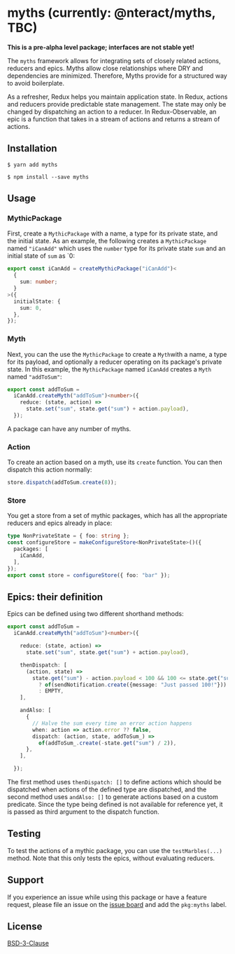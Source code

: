 # myths (currently: @nteract/myths, TBC)

**This is a pre-alpha level package; interfaces are not stable yet!**

The `myths` framework allows for integrating sets of closely related actions, reducers and epics. Myths allow
close relationships where DRY and dependencies are minimized. Therefore, Myths provide for a structured way
to avoid boilerplate.

As a refresher, Redux helps you maintain application state. In Redux, actions and reducers provide
predictable state management. The state may only be changed by dispatching an action to a reducer.
In Redux-Observable, an epic is a function that takes in a stream of actions and returns a stream
of actions.

## Installation

```
$ yarn add myths
```

```
$ npm install --save myths
```

## Usage

### MythicPackage

First, create a `MythicPackage` with a name, a type for its private state, and the initial state.
As an example, the following creates a `MythicPackage` named `"iCanAdd"` which uses the `number`
type for its private state `sum` and an initial state of `sum` as `0:

```typescript
export const iCanAdd = createMythicPackage("iCanAdd")<
  {
    sum: number;
  }
>({
  initialState: {
    sum: 0,
  },
});
```

### Myth

Next, you can the use the `MythicPackage` to create a `Myth`with a name, a type for its payload, and optionally a reducer
operating on its package's private state. In this example, the `MythicPackage` named `iCanAdd` creates a `Myth`
named `"addToSum"`:

```typescript
export const addToSum =
  iCanAdd.createMyth("addToSum")<number>({
    reduce: (state, action) =>
      state.set("sum", state.get("sum") + action.payload),
  });
```

A package can have any number of myths.

### Action

To create an action based on a myth, use its `create` function. You can then dispatch this action normally:

```typescript
store.dispatch(addToSum.create(8));
```

### Store

You get a store from a set of mythic packages, which has all the appropriate reducers and epics already in place:

```typescript
type NonPrivateState = { foo: string };
const configureStore = makeConfigureStore<NonPrivateState>()({
  packages: [
    iCanAdd,
  ],
});
export const store = configureStore({ foo: "bar" });
```

## Epics: their definition

Epics can be defined using two different shorthand methods:

```typescript
export const addToSum =
  iCanAdd.createMyth("addToSum")<number>({

    reduce: (state, action) =>
      state.set("sum", state.get("sum") + action.payload),

    thenDispatch: [
      (action, state) =>
        state.get("sum") - action.payload < 100 && 100 <= state.get("sum")
          ? of(sendNotification.create({message: "Just passed 100!"}))
          : EMPTY,
    ],

    andAlso: [
      {
        // Halve the sum every time an error action happens
        when: action => action.error ?? false,
        dispatch: (action, state, addToSum_) =>
          of(addToSum_.create(-state.get("sum") / 2)),
      },
    ],

  });
```

The first method uses `thenDispatch: []` to define actions which should be dispatched when actions of the defined type
are dispatched, and the second method uses `andAlso: []` to generate actions based on a custom predicate.
Since the type being defined is not available for reference yet, it is passed as third argument to the dispatch function.
 
## Testing

To test the actions of a mythic package, you can use the `testMarbles(...)` method. Note that this only tests the epics,
without evaluating reducers.

## Support

If you experience an issue while using this package or have a feature request, please file an issue on
the [issue board](https://github.com/nteract/nteract/issues/new/choose) and add the `pkg:myths` label.

## License

[BSD-3-Clause](https://choosealicense.com/licenses/bsd-3-clause/)
